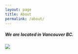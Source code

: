 ```yaml
---
layout: page
title: About
permalink: /about/
---
```

<h5>
<p> 
We are located in Vancouver BC. 
</p>
<h5>

<img
    src="https://i.cbc.ca/1.3432379.1454529331!/fileImage/httpImage/image.jpg_gen/derivatives/16x9_620/vancouver.jpg"/>

